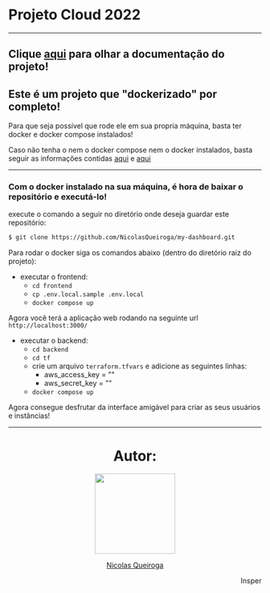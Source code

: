 # Projeto Cloud 2022
---
Clique [aqui](https://cloud-docs.vercel.app/) para olhar a documentação do projeto!
---

## Este é um projeto que "dockerizado" por completo!
Para que seja possível que rode ele em sua propria máquina, basta ter docker e docker compose instalados!

Caso não tenha o nem o docker compose nem o docker instalados, basta seguir as informações contidas [aqui](https://docs.docker.com/engine/install/ubuntu/) e [aqui](https://docs.docker.com/compose/install/linux/)

---
### Com o docker instalado na sua máquina, é hora de baixar o repositório e executá-lo!

execute o comando a seguir no diretório onde deseja guardar este repositório:
```bash
$ git clone https://github.com/NicolasQueiroga/my-dashboard.git
```

Para rodar o docker siga os comandos abaixo (dentro do diretório raiz do projeto):

- executar o frontend:
  - `cd frontend`
  - `cp .env.local.sample .env.local`
  - `docker compose up`

Agora você terá a aplicação web rodando na seguinte url `http://localhost:3000/`

- executar o backend:
  - `cd backend`
  - `cd tf`
  - crie um arquivo `terraform.tfvars` e adicione as seguintes linhas:
    - aws_access_key = ""
    - aws_secret_key = ""
  - `docker compose up`

Agora consegue desfrutar da interface amigável para criar as seus usuários e instâncias!

---
<div align="center">
  <h1>Autor:</h1>
  <kbd>
  <img src="https://github.com/NicolasQueiroga.png" style="height:160px; width:auto;">
  </kbd>
    
   <br>
  
  [Nicolas Queiroga](https://github.com/NicolasQueiroga)
  


  <div align="right">
    <p>Insper</p>
  </div>
</div>
